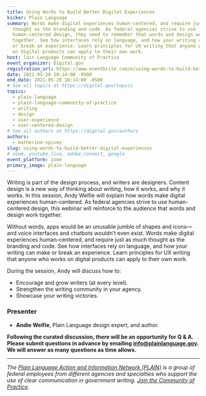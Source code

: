 ```yaml
---
title: Using Words to Build Better Digital Experiences
kicker: Plain Language
summary: Words make digital experiences human-centered, and require just as much
  thought as the branding and code. As federal agencies strive to use
  human-centered design, they need to remember that words and design work
  together. See how interfaces rely on language, and how your writing can make
  or break an experience. Learn principles for UX writing that anyone who works
  on digital products can apply to their own work.
host: lain Language Community of Practice
event_organizer: Digital.gov
registration_url: https://www.eventbrite.com/e/using-words-to-build-better-digital-experiences-tickets-157093068597
date: 2021-05-28 10:14:00 -0500
end_date: 2021-05-28 10:14:00 -0500
# See all topics at https://digital.gov/topics
topics:
  - plain-language
  - plain-language-community-of-practice
  - writing
  - design
  - user-experience
  - user-centered-design
# See all authors at https://digital.gov/authors
authors:
  - katherine-spivey
slug: using-words-to-build-better-digital-experiences
# zoom, youtube_live, adobe_connect, google
event_platform: zoom
primary_image: plain-language
---
```

Writing is part of the design process, and writers are designers. Content design is a new way of thinking about writing, how it works, and why it works. In this session, Andy Welfie will explain how words make digital experiences human-centered. As federal agencies strive to use human-centered design, this webinar will reinforce to the audience that words and design work together.

Without words, apps would be an unusable jumble of shapes and icons—and voice interfaces and chatbots wouldn’t even exist. Words make digital experiences human-centered, and require just as much thought as the branding and code. See how interfaces rely on language, and how your writing can make or break an experience. Learn principles for UX writing that anyone who works on digital products can apply to their own work.

During the session, Andy will discuss how to:

* Encourage and grow writers (at every level).
* Strengthen the writing community in your agency.
* Showcase your writing victories.

### Presenter

* **Andie Welfie**, Plain Language design expert, and author.

**Following the curated discussion, there will be an opportunity for Q & A. Please submit questions in advance by emailing [info@plainlanguage.gov](mailto:info@plainlanguage.gov). We will answer as many questions as time allows.**

- - -

*The [Plain Language Action and Information Network (PLAIN)](https://www.plainlanguage.gov/) is a group of federal employees from different agencies and specialties who support the use of clear communication in government writing. [Join the Community of Practice](https://digital.gov/communities/plain-language/).*
